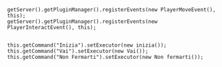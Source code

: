     
    
    getServer().getPluginManager().registerEvents(new PlayerMoveEvent(), this);
    getServer().getPluginManager().registerEvents(new PlayerInteractEvent(), this);

    
    this.getCommand("Inizia").setExecutor(new inizia());
    this.getCommand("Vai").setExecutor(new Vai());
    this.getCommand("Non Fermarti").setExecutor(new Non fermarti());


